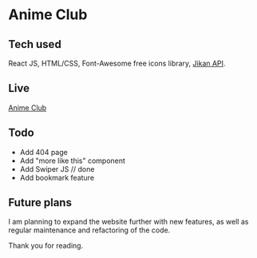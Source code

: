# Anime Club

## Tech used

React JS, HTML/CSS, Font-Awesome free icons library, [Jikan API](https://jikan.moe/).

## Live

[Anime Club](https://aniime-club.netlify.app/)

## Todo

- Add 404 page
- Add "more like this" component
- Add Swiper JS // done
- Add bookmark feature

## Future plans

I am planning to expand the website further with new features, as well as regular maintenance and refactoring of the code.

Thank you for reading.
